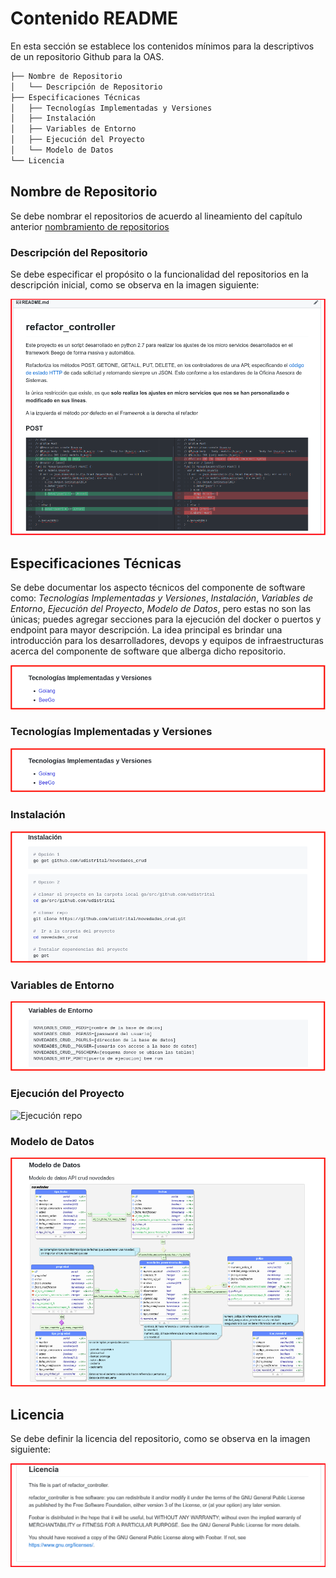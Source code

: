 # Contenido README

En esta sección se establece los contenidos mínimos para la descriptivos de un repositorio Github para la OAS.

```bash
├── Nombre de Repositorio
│   └── Descripción de Repositorio
├── Especificaciones Técnicas
│   ├── Tecnologías Implementadas y Versiones
│   ├── Instalación
│   ├── Variables de Entorno
│   ├── Ejecución del Proyecto
│   └── Modelo de Datos
└── Licencia
```

## Nombre de Repositorio
Se debe nombrar el repositorios de acuerdo al lineamiento del capítulo anterior [nombramiento de repositorios](nombre_branch_repos.md#nombre-de-repositorios)

### Descripción del Repositorio
Se debe especificar el propósito o la funcionalidad del repositorios en la descripción inicial, como  se observa en la imagen siguiente:

![Crear BD](/repositorios_institucionales/img/repo_03.png)



## Especificaciones Técnicas
Se debe documentar los aspecto técnicos del componente de software como: *Tecnologías Implementadas y Versiones*, *Instalación*, *Variables de Entorno*, *Ejecución del Proyecto*, *Modelo de Datos*, pero estas no son las únicas; puedes agregar secciones para la ejecución del docker o puertos y endpoint para mayor descripción.
La idea principal es brindar una introducción para los desarrolladores, devops y equipos de infraestructuras acerca del componente de software que alberga dicho repositorio.

![Ejecución repo](/repositorios_institucionales/img/tec_implementadas_y_versiones.png)


### Tecnologías Implementadas y Versiones
![Ejecución repo](/repositorios_institucionales/img/tec_implementadas_y_versiones.png)

### Instalación
![Ejecución repo](/repositorios_institucionales/img/instalacion.png)

### Variables de Entorno
![Ejecución repo](/repositorios_institucionales/img/variables_entorno.png)

### Ejecución del Proyecto
![Ejecución repo](/repositorios_institucionales/img/ejecución_proyecto.png)

### Modelo de Datos
![Ejecución repo](/repositorios_institucionales/img/modelo_datos.png)

## Licencia
Se debe definir la licencia del repositorio, como  se observa en la imagen siguiente:

![Crear BD](/repositorios_institucionales/img/repo_05.png)
